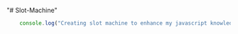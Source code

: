 "# Slot-Machine"

```JavaScript
    console.log("Creating slot machine to enhance my javascript knowledge");
```
